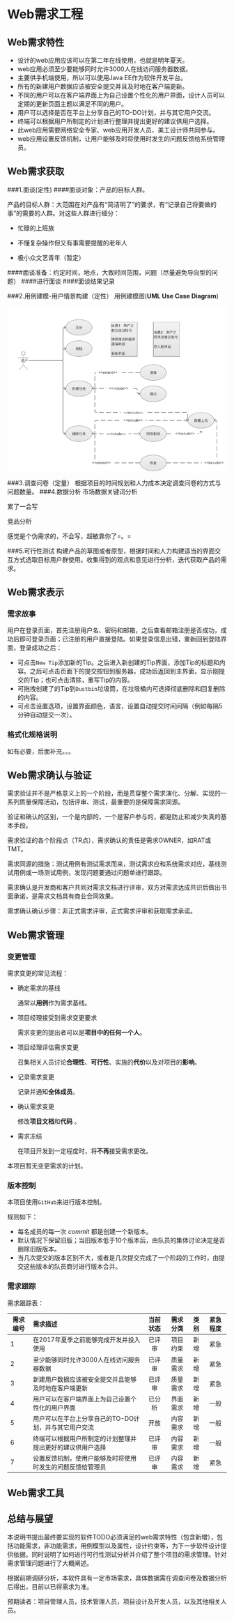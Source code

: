 ﻿# Web需求工程

## Web需求特性

- 设计的web应用应该可以在第二年在线使用，也就是明年夏天。
- web应用必须至少要能够同时允许3000人在线访问服务器数据。
- 主要供手机端使用，所以可以使用Java EE作为软件开发平台。
- 所有的新建用户数据应该被安全提交并且及时地在客户端更新。
- 不同的用户可以在客户端界面上为自己设置个性化的用户界面，设计人员可以定期的更新页面主题以满足不同的用户。
- 用户可以选择是否在平台上分享自己的TO-DO计划，并与其它用户交流。
- 终端可以根据用户所制定的计划进行整理并提出更好的建议供用户选择。
- 此web应用需要网络安全专家、web应用开发人员、美工设计师共同参与。
- web应用设置反馈机制，让用户能够及时将使用时发生的问题反馈给系统管理员。

## Web需求获取
###1.面谈(定性)
####面谈对象：产品的目标人群。

产品的目标人群：大范围在对产品有“简洁明了”的要求，有“记录自己将要做的事”的需要的人群。对这些人群进行细分：

* 忙碌的上班族

* 不懂复杂操作但又有事需要提醒的老年人

* 极小众文艺青年（暂定）

####面谈准备：约定时间，地点，大致时间范围，问题（尽量避免导向型的问题）
####进行面谈
####面谈结果记录

###2.用例建模-用户情景构建（定性）
用例建模图(**UML Use Case Diagram**)

![用例建模](用例建模.png)


###3.调查问卷（定量）
根据项目的时间规划和人力成本决定调查问卷的方式与问题数量。
###4.数据分析
市场数据关键词分析

累了一会写

竞品分析

感觉是个伪需求的，不会写，超敏靠你了=。=


###5.可行性测试
构建产品的草图或者原型，根据时间和人力构建适当的界面交互方式选取目标用户群使用。收集得到的观点和意见进行分析，迭代获取产品的需求。

## Web需求表示

### 需求故事
用户在登录页面，首先注册用户名、密码和邮箱，之后查看邮箱注册是否成功，成功后即可登录页面；已注册的用户直接登陆。如果登录信息出错，重新回到登陆界面，登录成功之后：
- 可点击`New Tip`添加新的Tip。之后进入新创建的Tip界面，添加Tip的标题和内容。之后可点击页面下的提交按钮到服务器，成功后返回到主界面，显示刚提交的Tip；也可点击清除，重写Tip的内容。
- 可拖拽创建了的Tip到`Dustbin`垃圾筒，在垃圾桶内可选择彻底删除和回复删除的内容。
- 可点击设置选项，设置界面颜色，语言，设置自动提交时间间隔（例如每隔5分钟自动提交一次）。

### 格式化规格说明
如有必要，后面补充。。。

## Web需求确认与验证
需求验证并不是严格意义上的一个阶段，而是贯穿整个需求演化、分解、实现的一系列质量保障活动，包括评审、测试，最重要的是保障需求同源。

验证和确认的区别，一个是内部的，一个是客户参与的，都是防止和减少失真的基本手段。

需求验证的各个阶段点（TR点），需求确认的责任是需求OWNER，如RAT或TMT。

需求同源的措施：测试用例有测试需求而来，测试需求应和系统需求对应，基线测试用例或一场测试用例，发现问题要通过问题单进行跟踪。

需求确认是开发商和客户共同对需求文档进行评审，双方对需求达成共识后做出书面承诺，是需求文档具有商业合同效果。

需求确认确认步骤：非正式需求评审，正式需求评审和获取需求承诺。

## Web需求管理

### 变更管理

需求变更的常见流程：

* 确定需求的基线

  通常以**用例**作为需求基线。

* 项目经理接受到需求变更要求

  需求变更的提出者可以是**项目中的任何一个人**。

* 项目经理评估需求变更

  召集相关人员讨论**合理性**、**可行性**、实施的**代价**以及对项目的**影响**。

* 记录需求变更

  记录并通知**全体成员**。

* 确认需求变更

  修改**项目文档**和**代码** 。

* 需求冻结

  在项目开发到一定程度时，将**不再**接受需求更改。

本项目暂无变更需求的计划。

### 版本控制

本项目使用`GitHub`来进行版本控制。

规则如下：

* 每名成员的每一次 *commit* 都是创建一个新版本。
* 默认情况下保留旧版；当旧版本低于10个版本后，由队员的集体讨论决定是否删除旧版版本。
* 当几次提交的版本区别不大，或者是几次提交完成了一个阶段的工作时，由提交这些版本的队员商讨进行版本合并。

### 需求跟踪

需求跟踪表：

| 需求编号    | 需求描述  |  当前状态  |需求分类|类别 |紧急程度|
| --------    |  :-----   | :----:     |:----:  | :--:| :----: |
| 1     | 在2017年夏季之前能够完成开发并投入使用                |已评审 |项目约束 |新增 |紧急
| 2     |至少能够同时允许3000人在线访问服务器数据               |已评审 |质量需求 |新增 |紧急
| 3     |新建用户数据应该被安全提交并且能够及时地在客户端更新      |已评审 |质量需求 |新增 |紧急
| 4     |用户可以在客户端界面上为自己设置个性化的用户界面          |已分析 |界面需求 |新增 |一般
| 5     |用户可以在平台上分享自己的TO-DO计划，并与其它用户交流     |开放   |内容需求 |新增 |一般
| 6     |终端可以根据用户所制定的计划整理并提出更好的建议供用户选择|已评审 |内容需求 |新增 |一般
| 7     |设置反馈机制，使用户能够及时将使用时发生的问题反馈给管理员 |已评审 |内容需求 |新增 |紧急

## Web需求工具

## 总结与展望
   
   本说明书提出最终要实现的软件TODO必须满足的web需求特性（包含新增），包括功能需求，非功能需求，用例模型以及属性，设计约束等，为下一步软件设计提供依据。同时说明了如何进行可行性测试分析并介绍了整个项目的需求管理。针对需求管理问题进行了大概阐述。

   根据前期调研分析，本软件具有一定市场需求，具体数据需在调查问卷及数据分析后得出，目前以已得需求为准。

   预期读者：项目管理人员，技术管理人员，项目设计及开发人员，以及其他相关人员。
